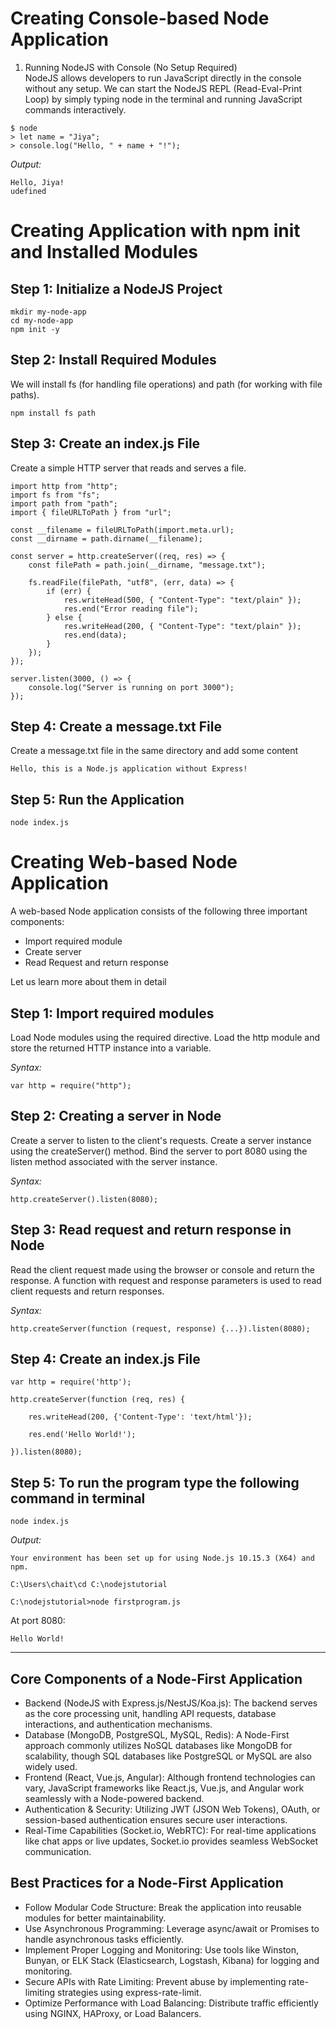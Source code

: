 # Creating Console-based Node Application
1. Running NodeJS with Console (No Setup Required) <br>
NodeJS allows developers to run JavaScript directly in the console without any setup. We can start the NodeJS REPL (Read-Eval-Print Loop) by simply typing node in the terminal and running JavaScript commands interactively.
```
$ node
> let name = "Jiya";
> console.log("Hello, " + name + "!");
```

*Output:*
```
Hello, Jiya!
udefined
```

# Creating Application with npm init and Installed Modules
## Step 1: Initialize a NodeJS Project <br>
```
mkdir my-node-app
cd my-node-app
npm init -y
```

## Step 2: Install Required Modules
We will install fs (for handling file operations) and path (for working with file paths).
```
npm install fs path
```

## Step 3: Create an index.js File
Create a simple HTTP server that reads and serves a file. <br>
```
import http from "http";
import fs from "fs";
import path from "path";
import { fileURLToPath } from "url";

const __filename = fileURLToPath(import.meta.url);
const __dirname = path.dirname(__filename);

const server = http.createServer((req, res) => {
    const filePath = path.join(__dirname, "message.txt");

    fs.readFile(filePath, "utf8", (err, data) => {
        if (err) {
            res.writeHead(500, { "Content-Type": "text/plain" });
            res.end("Error reading file");
        } else {
            res.writeHead(200, { "Content-Type": "text/plain" });
            res.end(data);
        }
    });
});

server.listen(3000, () => {
    console.log("Server is running on port 3000");
});
```

## Step 4: Create a message.txt File
Create a message.txt file in the same directory and add some content <br>
```
Hello, this is a Node.js application without Express!
```

## Step 5: Run the Application
```
node index.js
```

# Creating Web-based Node Application
A web-based Node application consists of the following three important components: <br>
<ul>
    <li>Import required module</li>
    <li>Create server</li>
    <li>Read Request and return response</li>
</ul>
Let us learn more about them in detail <br>

## Step 1: Import required modules
Load Node modules using the required directive. Load the http module and store the returned HTTP instance into a variable. <br>

*Syntax:*
```
var http = require("http");
```

## Step 2: Creating a server in Node
Create a server to listen to the client's requests. Create a server instance using the createServer() method. Bind the server to port 8080 using the listen method associated with the server instance. <br>

*Syntax:*
```
http.createServer().listen(8080);
```

## Step 3: Read request and return response in Node
Read the client request made using the browser or console and return the response. A function with request and response parameters is used to read client requests and return responses. <br>

*Syntax:*
```
http.createServer(function (request, response) {...}).listen(8080);
```

## Step 4: Create an index.js File
```
var http = require('http');
 
http.createServer(function (req, res) {

    res.writeHead(200, {'Content-Type': 'text/html'});
    
    res.end('Hello World!');

}).listen(8080);
```

## Step 5: To run the program type the following command in terminal
```
node index.js  
```

*Output:*
```
Your environment has been set up for using Node.js 10.15.3 (X64) and npm.

C:\Users\chait\cd C:\nodejstutorial

C:\nodejstutorial>node firstprogram.js
```

At port 8080:
```
Hello World!
```

---

## Core Components of a Node-First Application
<ul>
    <li>Backend (NodeJS with Express.js/NestJS/Koa.js): The backend serves as the core processing unit, handling API requests, database interactions, and authentication mechanisms.</li>
    <li>Database (MongoDB, PostgreSQL, MySQL, Redis): A Node-First approach commonly utilizes NoSQL databases like MongoDB for scalability, though SQL databases like PostgreSQL or MySQL are also widely used.</li>
    <li>Frontend (React, Vue.js, Angular): Although frontend technologies can vary, JavaScript frameworks like React.js, Vue.js, and Angular work seamlessly with a Node-powered backend.</li>
    <li>Authentication & Security: Utilizing JWT (JSON Web Tokens), OAuth, or session-based authentication ensures secure user interactions.</li>
    <li>Real-Time Capabilities (Socket.io, WebRTC): For real-time applications like chat apps or live updates, Socket.io provides seamless WebSocket communication.</li>
</ul>

## Best Practices for a Node-First Application
<ul>
    <li>Follow Modular Code Structure: Break the application into reusable modules for better maintainability.</li>
    <li>Use Asynchronous Programming: Leverage async/await or Promises to handle asynchronous tasks efficiently.</li>
    <li>Implement Proper Logging and Monitoring: Use tools like Winston, Bunyan, or ELK Stack (Elasticsearch, Logstash, Kibana) for logging and monitoring.</li>
    <li>Secure APIs with Rate Limiting: Prevent abuse by implementing rate-limiting strategies using express-rate-limit.</li>
    <li>Optimize Performance with Load Balancing: Distribute traffic efficiently using NGINX, HAProxy, or Load Balancers.</li>
</ul>
